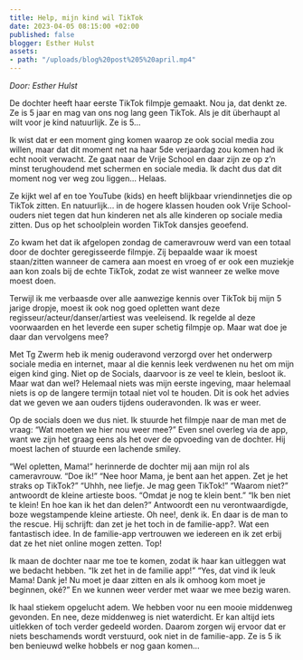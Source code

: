 ```yaml
---
title: Help, mijn kind wil TikTok
date: 2023-04-05 08:15:00 +02:00
published: false
blogger: Esther Hulst
assets:
- path: "/uploads/blog%20post%205%20april.mp4"
---
```


*Door: Esther Hulst*

De dochter heeft haar eerste TikTok filmpje gemaakt. Nou ja, dat denkt ze. Ze is 5 jaar en mag van ons nog lang geen TikTok. Als je dit überhaupt al wilt voor je kind natuurlijk. Ze is 5… 

Ik wist dat er een moment ging komen waarop ze ook social media zou willen,  maar dat dit moment net na haar 5de verjaardag zou komen had ik echt nooit verwacht. Ze gaat naar de Vrije School en daar zijn ze op z’n minst terughoudend met schermen en sociale media. Ik dacht dus dat dit moment nog ver weg zou liggen… Helaas.

Ze kijkt wel af en toe YouTube (kids) en heeft blijkbaar vriendinnetjes die op TikTok zitten. En natuurlijk... in de hogere klassen houden ook Vrije School-ouders niet tegen dat hun kinderen net als alle kinderen op sociale media zitten. Dus op het schoolplein worden TikTok dansjes geoefend. 

Zo kwam het dat ik afgelopen zondag de cameravrouw werd van een totaal door de dochter geregisseerde filmpje. Zij bepaalde waar ik moest staan/zitten wanneer de camera aan moest en vroeg of er ook een muziekje aan kon zoals bij de echte TikTok, zodat ze wist wanneer ze welke move moest doen.

Terwijl ik me verbaasde over alle aanwezige kennis over TikTok bij mijn 5 jarige dropje, moest ik ook nog goed opletten want deze regisseur/acteur/danser/artiest was veeleisend. Ik regelde al deze voorwaarden en het leverde een super schetig filmpje op. Maar wat doe je daar dan vervolgens mee? 

Met Tg Zwerm heb ik menig ouderavond verzorgd over het onderwerp sociale media en internet, maar al die kennis leek verdwenen nu het om mijn eigen kind ging. Niet op de Socials, daarvoor is ze veel te klein, besloot ik. Maar wat dan wel? Helemaal niets was mijn eerste ingeving, maar helemaal niets is op de langere termijn totaal niet vol te houden. Dit is ook het advies dat we geven we aan ouders tijdens ouderavonden. Ik was er weer.

Op de socials doen we dus niet. Ik stuurde het filmpje naar de man met de vraag: “Wat moeten we hier nou weer mee?” Even snel overleg via de app, want we zijn het graag eens als het over de opvoeding van de dochter. Hij moest lachen of stuurde een lachende smiley. 

“Wel opletten, Mama!” herinnerde de dochter mij aan mijn rol als cameravrouw. “Doe ik!” “Nee hoor Mama, je bent aan het appen. Zet je het straks op TikTok?” “Uhhh, nee liefje. Je mag geen TikTok!” “Waarom niet?” antwoordt de kleine artieste boos. “Omdat je nog te klein bent.” “Ik ben niet te klein! En hoe kan ik het dan delen?” Antwoordt een nu verontwaardigde, boze wegstampende kleine artieste. Oh nee!, denk ik. En daar is de man to the rescue. Hij schrijft: dan zet je het toch in de familie-app?.  Wat een fantastisch idee. In de familie-app vertrouwen we iedereen en ik zet erbij dat ze het niet online mogen zetten. Top!

Ik maan de dochter naar me toe te komen, zodat ik haar kan uitleggen wat we bedacht hebben. “Ik zet het in de familie app!” “Yes, dat vind ik leuk Mama! Dank je! Nu moet je daar zitten en als ik omhoog kom moet je beginnen, oké?” En we kunnen weer verder met waar we mee bezig waren.

Ik haal stiekem opgelucht adem. We hebben voor nu een mooie middenweg gevonden. En nee, deze middenweg is niet waterdicht. Er kan altijd iets uitlekken of toch verder gedeeld worden. Daarom zorgen wij ervoor dat er niets beschamends wordt verstuurd, ook niet in de familie-app. Ze is 5 ik ben benieuwd welke hobbels er nog gaan komen…